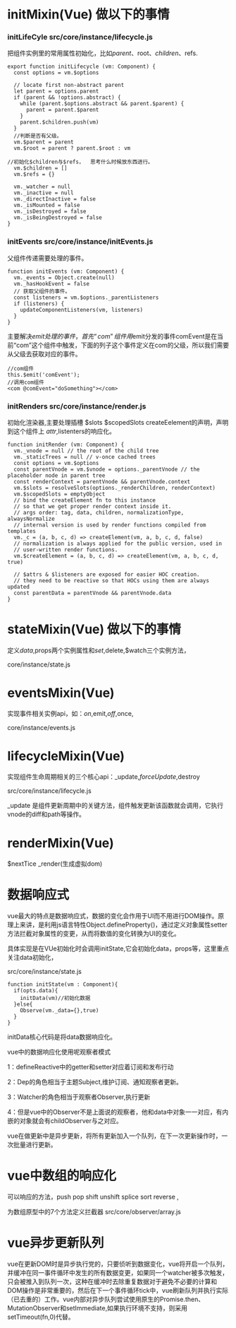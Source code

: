 # initMixin(Vue)  做以下的事情
### initLifeCyle   src/core/instance/lifecycle.js

把组件实例里的常用属性初始化，比如$parent、$root、$children、$refs.

```
export function initLifecycle (vm: Component) {
  const options = vm.$options

  // locate first non-abstract parent
  let parent = options.parent
  if (parent && !options.abstract) {
    while (parent.$options.abstract && parent.$parent) {
      parent = parent.$parent
    }
    parent.$children.push(vm)
  }
  //判断是否有父级。
  vm.$parent = parent
  vm.$root = parent ? parent.$root : vm

//初始化$children与$refs，  思考什么时候放东西进行。
  vm.$children = []
  vm.$refs = {}

  vm._watcher = null
  vm._inactive = null
  vm._directInactive = false
  vm._isMounted = false
  vm._isDestroyed = false
  vm._isBeingDestroyed = false
}

```

### initEvents  src/core/instance/initEvents.js

父组件传递需要处理的事件。

```
function initEvents (vm: Component) {
  vm._events = Object.create(null)
  vm._hasHookEvent = false
  // 获取父组件的事件。
  const listeners = vm.$options._parentListeners
  if (listeners) {
    updateComponentListeners(vm, listeners)
  }
}
```
主要解决$emit处理的事件，首先“com”组件用$emit分发的事件comEvent是在当前“com”这个组件中触发，下面的列子这个事件定义在com的父级，所以我们需要从父级去获取对应的事件。  
```
//com组件
this.$emit('comEvent');
//调用com组件
<com @comEvent="doSomething"></com>

```
### initRenders  src/core/instance/render.js

初始化渲染器,主要处理插槽  $slots  $scopedSlots
createEelement的声明，声明到这个组件上
$attr,$listenters的响应化。

```
function initRender (vm: Component) {
  vm._vnode = null // the root of the child tree
  vm._staticTrees = null // v-once cached trees
  const options = vm.$options
  const parentVnode = vm.$vnode = options._parentVnode // the placeholder node in parent tree
  const renderContext = parentVnode && parentVnode.context
  vm.$slots = resolveSlots(options._renderChildren, renderContext)
  vm.$scopedSlots = emptyObject
  // bind the createElement fn to this instance
  // so that we get proper render context inside it.
  // args order: tag, data, children, normalizationType, alwaysNormalize
  // internal version is used by render functions compiled from templates
  vm._c = (a, b, c, d) => createElement(vm, a, b, c, d, false)
  // normalization is always applied for the public version, used in
  // user-written render functions.
  vm.$createElement = (a, b, c, d) => createElement(vm, a, b, c, d, true)

  // $attrs & $listeners are exposed for easier HOC creation.
  // they need to be reactive so that HOCs using them are always updated
  const parentData = parentVnode && parentVnode.data
}
```


# stateMixin(Vue) 做以下的事情
定义$data,$props两个实例属性和$set,$delete,$watch三个实例方法，

core/instance/state.js

# eventsMixin(Vue) 
实现事件相关实例api，如：$on,$emit,$off,$once,

core/instance/events.js

# lifecycleMixin(Vue)
实现组件生命周期相关的三个核心api：_update,$forceUpdate,$destroy

src/core/instance/lifecycle.js

_update  是组件更新周期中的关键方法，组件触发更新该函数就会调用，它执行vnode的diff和path等操作。

# renderMixin(Vue)
 $nextTice  _render(生成虚拟dom)

# 数据响应式
  vue最大的特点是数据响应式，数据的变化会作用于UI而不用进行DOM操作。原理上来讲，是利用js语言特性Object.defineProperty()，通过定义对象属性setter方法拦截对象属性的变更，从而将数值的变化转换为UI的变化。

  具体实现是在VUe初始化时会调用initState,它会初始化data，props等，这里重点关注data初始化，

  src/core/instance/state.js

  ```
  function initState(vm : Component){
    if(opts.data){
      initData(vm)//初始化数据
    }else{
      Observe(vm._data={},true)
    }
  }

  ```
  initData核心代码是将data数据响应化。


  vue中的数据响应化使用呢观察者模式

1：defineReactive中的getter和setter对应着订阅和发布行动

2：Dep的角色相当于主题Subject,维护订阅、通知观察者更新。

3：Watcher的角色相当于观察者Observer,执行更新

4：但是vue中的Observer不是上面说的观察者，他和data中对象一一对应，有内嵌的对象就会有childObserver与之对应。


vue在做更新中是异步更新，将所有更新加入一个队列，在下一次更新操作时，一次批量进行更新。



# vue中数组的响应化 
 可以响应的方法，push pop shift unshift splice sort reverse  ,

 为数组原型中的7个方法定义拦截器   src/core/observer/array.js



# vue异步更新队列

  vue在更新DOM时是异步执行党的，只要侦听到数据变化，vue将开启一个队列，并缓冲在同一事件循环中发生的所有数据变更，如果同一个watcher被多次触发，只会被推入到队列一次，这种在缓冲时去除重复数据对于避免不必要的计算和DOM操作是非常重要的，然后在下一个事件循环tick中，vue刷新队列并执行实际（已去重的）工作。vue内部对异步队列尝试使用原生的Promise.then、MutationObserver和setImmediate,如果执行环境不支持，则采用setTimeout(fn,0)代替。
